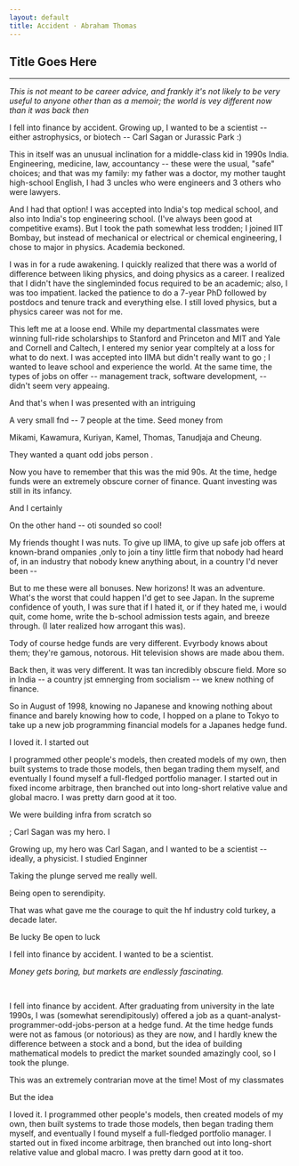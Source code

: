 ```yaml
---
layout: default
title: Accident · Abraham Thomas
---
```

## Title Goes Here

----

*This is not meant to be career advice, and frankly it's not likely to be very useful to anyone other than as a memoir; the world is vey different now than it was back then*

I fell into finance by accident.  Growing up, I wanted to be a scientist -- either astrophysics, or biotech -- Carl Sagan or Jurassic Park :)

This in itself was an unusual inclination for a middle-class kid in 1990s India.  Engineering, medicine, law, accountancy -- these were the usual, "safe" choices; and that was my family: my father was a doctor, my mother taught high-school English, I had 3 uncles who were engineers and 3 others who were lawyers.  

And I had that option!  I was accepted into India's top medical school, and also into India's top engineering school.  (I've always been good at competitive exams).  But I took the path somewhat less trodden; I joined IIT Bombay, but instead of mechanical or electrical or chemical engineering, I chose to major in physics.  Academia beckoned.

I was in for a rude awakening.  I quickly realized that there was a world of difference between liking physics, and doing physics as a career.  I realized that I didn't have the singleminded focus required to be an academic; also, I was too impatient. lacked the patience to do a 7-year PhD followed by postdocs and tenure track and everything else.  I still loved physics, but a physics career was not for me.

This left me at a loose end.  While my departmental classmates were winning full-ride scholarships to Stanford and Princeton and MIT and Yale and Cornell and Caltech, I entered my senior year compltely at a loss for what to do next.  I was accepted into IIMA but didn't really want to go ;  I wanted to leave school and experience the world.  At the same time, the types of jobs on offer -- management track, software development, -- didn't seem very appeaing.


And that's when I was presented with an intriguing 

A very small fnd -- 7 people at the time. 
Seed money from 

Mikami, Kawamura, Kuriyan, Kamel, Thomas, Tanudjaja and Cheung. 

They wanted a quant odd jobs person .


Now you have to remember that this was the mid 90s.  At the time, hedge funds were an extremely obscure corner of finance.  Quant investing was still in its infancy.  

And I certainly  

On the other hand -- oti sounded so cool!

My friends thought I was nuts.  To give up IIMA, to give up safe job offers at known-brand ompanies ,only to join a tiny little firm that nobody had heard of, in an industry that nobody knew anything about, in a country I'd never been -- 

But to me these were all bonuses.  New horizons!  It was an adventure.  What's the worst that could happen  I'd get to see Japan.  In the supreme confidence of youth, I was sure that if I hated it, or if they hated me, i would quit, come home, write the b-school admission tests again, and breeze through.  (I later realized how arrogant this was).

Tody of course hedge funds are very different.  Evyrbody knows about them; they're gamous, notorous.  Hit television shows are made abou them.  

Back then, it was very different.  It was tan incredibly obscure field.  More so in India -- a country jst emnerging from socialism -- we knew nothing of finance.

So in August of 1998, knowing no Japanese and knowing nothing about finance and barely knowing how to code, I hopped on a plane to Tokyo to take up a new job programming financial models for a Japanes hedge fund. 



I loved it.  I started out 

I programmed other people's models, then created models of my own, then built systems to trade those models, then began trading them myself, and eventually I found myself a full-fledged portfolio manager.  I started out in fixed income arbitrage, then branched out into long-short relative value and global macro.  I was pretty darn good at it too.


We were building infra from scratch so


; Carl Sagan was my hero.  I 

Growing up, my hero was Carl Sagan, and I wanted to be a scientist -- ideally, a physicist.  I studied Enginner



Taking the plunge served me really well.

Being open to serendipity. 

That was what gave me the courage to quit the hf industry cold turkey, a decade later.



Be lucky
Be open to luck























I fell into finance by accident.  I wanted to be a scientist. 

*Money gets boring, but markets are endlessly fascinating.*

<br/>


I fell into finance by accident.  After graduating from university in the late 1990s, I was (somewhat serendipitously) offered a job as a quant-analyst-programmer-odd-jobs-person at a hedge fund.  At the time hedge funds were not as famous (or notorious) as they are now, and I hardly knew the difference between a stock and a bond, but the idea of building mathematical models to predict the market sounded amazingly cool, so I took the plunge.

This was an extremely contrarian move at the time!  Most of my classmates 

But the idea 

I loved it.  I programmed other people's models, then created models of my own, then built systems to trade those models, then began trading them myself, and eventually I found myself a full-fledged portfolio manager.  I started out in fixed income arbitrage, then branched out into long-short relative value and global macro.  I was pretty darn good at it too.

